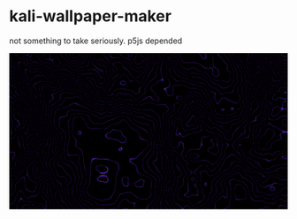 # kali-wallpaper-maker
not something to take seriously. p5js depended

![exmaple image](https://github.com/clod44/kali-wallpaper-maker/blob/main/example.png)
